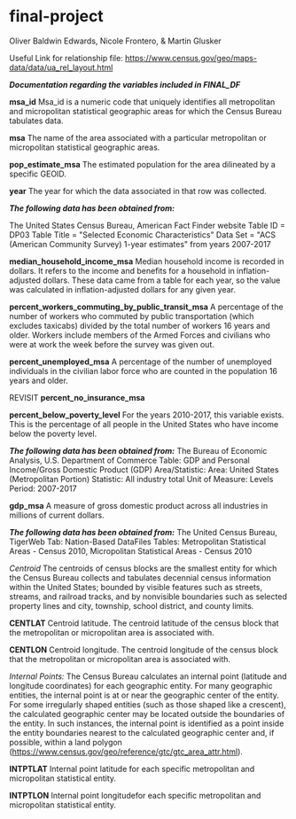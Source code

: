 # final-project
Oliver Baldwin Edwards, 
Nicole Frontero, &
Martin Glusker

Useful Link for relationship file: https://www.census.gov/geo/maps-data/data/ua_rel_layout.html

***Documentation regarding the variables included in FINAL_DF***

**msa_id**
Msa_id is a numeric code that uniquely identifies all metropolitan and micropolitan statistical geographic areas for which the Census Bureau tabulates data.

**msa**
The name of the area associated with a particular metropolitan or micropolitan statistical geographic areas.

**pop_estimate_msa**
The estimated population for the area dilineated by a specific GEOID.  

**year**
The year for which the data associated in that row was collected. 

***The following data has been obtained from:***

The United States Census Bureau, American Fact Finder website
Table ID = DP03
Table Title = "Selected Economic Characteristics"
Data Set = "ACS (American Community Survey) 1-year estimates" from years 2007-2017

**median_household_income_msa**
Median household income is recorded in dollars.  It refers to the income and benefits for a household in inflation-adjusted dollars.  These data came from a table for each year, so the value was calculated in inflation-adjusted dollars for any given year. 

**percent_workers_commuting_by_public_transit_msa**
A percentage of the number of workers who commuted by public transportation (which excludes taxicabs) divided by the total number of workers 16 years and older.  Workers include members of the Armed Forces and civilians who were at work the week before the survey was given out.  

**percent_unemployed_msa**
A percentage of the number of unemployed individuals in the civilian labor force who are counted in the population 16 years and older.

REVISIT **percent_no_insurance_msa**

**percent_below_poverty_level**
For the years 2010-2017, this variable exists.  This is the percentage of all people in the United States who have income below the poverty level.  

***The following data has been obtained from:***
The Bureau of Economic Analysis, U.S. Department of Commerce
Table: GDP and Personal Income/Gross Domestic Product (GDP)
Area/Statistic:
  Area: United States (Metropolitan Portion)
  Statistic: All industry total
  Unit of Measure: Levels
Period: 2007-2017

**gdp_msa**
A measure of gross domestic product across all industries in millions of current dollars.  

***The following data has been obtained from:***
The United Census Bureau, TigerWeb
Tab: Nation-Based DataFiles
Tables: Metropolitan Statistical Areas - Census 2010, Micropolitan Statistical Areas - Census 2010


*Centroid*
The centroids of census blocks are the smallest entity for which the Census Bureau collects and tabulates decennial census information within the United States; bounded by visible features such as streets, streams, and railroad tracks, and by nonvisible boundaries such as selected property lines and city, township, school district, and county limits. 

**CENTLAT**
Centroid latitude.  The centroid latitude of the census block that the metropolitan or micropolitan area is associated with.  

**CENTLON**
Centroid longitude. The centroid longitude of the census block that the metropolitan or micropolitan area is associated with.  

*Internal Points:* The Census Bureau calculates an internal point (latitude and longitude coordinates) for each geographic entity.  For many geographic entities, the internal point is at or near the geographic center of the entity.  For some irregularly shaped entities (such as those shaped like a crescent), the calculated geographic center may be located outside the boundaries of the entity.  In such instances, the internal point is identified as a point inside the entity boundaries nearest to the calculated geographic center and, if possible, within a land polygon (https://www.census.gov/geo/reference/gtc/gtc_area_attr.html).

**INTPTLAT**
Internal point latitude for each specific metropolitan and micropolitan statistical entity. 

**INTPTLON**
Internal point longitudefor each specific metropolitan and micropolitan statistical entity. 


